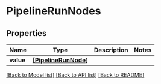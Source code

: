 # PipelineRunNodes


## Properties
Name | Type | Description | Notes
------------ | ------------- | ------------- | -------------
**value** | [**[PipelineRunNode]**](PipelineRunNode.md) |  | 

[[Back to Model list]](../README.md#documentation-for-models) [[Back to API list]](../README.md#documentation-for-api-endpoints) [[Back to README]](../README.md)


